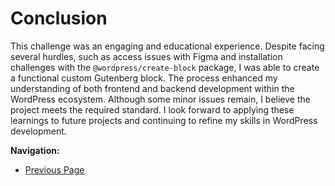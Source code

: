 # Conclusion

This challenge was an engaging and educational experience. Despite facing several hurdles, such as access issues with Figma and installation challenges with the `@wordpress/create-block` package, I was able to create a functional custom Gutenberg block. The process enhanced my understanding of both frontend and backend development within the WordPress ecosystem. Although some minor issues remain, I believe the project meets the required standard. I look forward to applying these learnings to future projects and continuing to refine my skills in WordPress development.

**Navigation:**
- [Previous Page](backend-code.md)